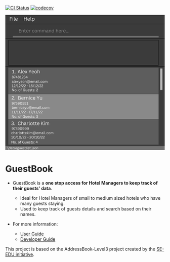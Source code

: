 [![CI Status](https://github.com/se-edu/addressbook-level3/workflows/Java%20CI/badge.svg)](https://github.com/AY2223S1-CS2103T-W16-1/tp/actions/workflows/gradle.yml)
[![codecov](https://codecov.io/gh/AY2223S1-CS2103T-W16-1/tp/branch/master/graph/badge.svg?token=TL4U2UJXS0)](https://codecov.io/gh/AY2223S1-CS2103T-W16-1/tp)

![Ui](docs/images/Ui.png)

# GuestBook
* GuestBook is a **one stop access for Hotel Managers to keep track of their guests' data**.
  * Ideal for Hotel Managers of small to medium sized hotels who have many guests staying.
  * Used to keep track of guests details and search based on their names.

* For more information:
  * [User Guide](https://github.com/AY2223S1-CS2103T-W16-1/tp/blob/master/docs/UserGuide.md)
  * [Developer Guide](https://github.com/AY2223S1-CS2103T-W16-1/tp/blob/master/docs/DeveloperGuide.md)

This project is based on the AddressBook-Level3 project created by the [SE-EDU initiative](https://se-education.org).

